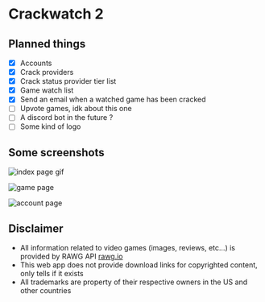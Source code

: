 # Crackwatch 2

## Planned things

-   [x] Accounts
-   [x] Crack providers
-   [x] Crack status provider tier list
-   [x] Game watch list
-   [x] Send an email when a watched game has been cracked
-   [ ] Upvote games, idk about this one
-   [ ] A discord bot in the future ?
-   [ ] Some kind of logo

## Some screenshots

![index page gif](https://i.imgur.com/BZdDl8M.gif)

![game page](https://i.imgur.com/3qqD3ba.png)

![account page](https://i.imgur.com/wnSbChZ.png)

## Disclaimer

-   All information related to video games (images, reviews, etc...) is provided by RAWG API [rawg.io](https://rawg.io/apidocs)
-   This web app does not provide download links for copyrighted content, only tells if it exists
-   All trademarks are property of their respective owners in the US and other countries
